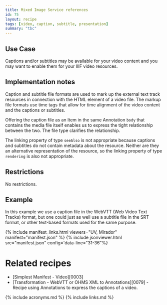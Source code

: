 ```yaml
---
title: Mixed Image Service references
id: 75
layout: recipe
tags: [video, caption, subtitle, presentation]
summary: "tbc"
---
```



## Use Case

Captions and/or subtitles may be available for your video content and you may want to enable them for your IIIF video resources. 

## Implementation notes

Caption and subtitle file formats are used to mark up the external text track resources in connection with the HTML <track> element of a video file. The markup file formats use time tags that allow for time alignment of the video content and the captions or subtitles. 

Offering the caption file as an Item in the same Annotation `body` that contains the media file itself enables us to express the tight relationship between the two. The file type clarifies the relationship.

The linking property of type `seeAlso` is not appropriate because captions and subtitles do not contain metadata about the resource. Neither are they an alternative representation of the resource, so the linking property of type `rendering` is also not appropriate.

## Restrictions

No restrictions.

## Example

In this example we use a caption file in the WebVTT (Web Video Text Tracks) format, but one could just as well use a subtitle file in the SRT format, or other text-based formats used for the same purpose.

{% include manifest_links.html viewers="UV, Mirador" manifest="manifest.json" %}
{% include jsonviewer.html src="manifest.json" config='data-line="31-36"%}

# Related recipes

- [Simplest Manifest - Video][0003]
- [Transformation - WebVTT or OHMS XML to Annotations][0079] - Recipe using Annotations to express the captions of a video.

{% include acronyms.md %}
{% include links.md %}

